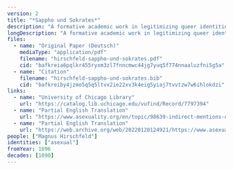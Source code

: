 ```yaml
---
version: 2
title: "*Sappho und Sokrates*"
description: "A formative academic work in legitimizing queer identities which recognizes asexual people"
longDescription: "A formative academic work in legitimizing queer identities which recognizes asexual people under the label \"anesthesia sexualis\""
files:
  - name: "Original Paper (Deutsch)"
    mediaType: "application/pdf"
    filename: "hirschfeld-sappho-und-sokrates.pdf"
    cid: "bafkreia6pqlkr455ryxm3zl7fnncmwc44jg7yuq5f774nnaaluzfni5g5a"
  - name: "Citation"
    filename: "hirschfeld-sappho-und-sokrates.bib"
    cid: "bafkreiby4jzmo5q5q5ltvx2ie22xv3k4eig5yiaj7tvvtzw7w6ihlokdzi"
links:
  - name: "University of Chicago Library"
    url: "https://catalog.lib.uchicago.edu/vufind/Record/7797394"
  - name: "Partial English Translation"
    url: "https://www.asexuality.org/en/topic/98639-indirect-mentions-of-asexuality-in-magnus-hirschfelds-books/"
  - name: "Partial English Translation"
    url: "https://web.archive.org/web/20220120124921/https://www.asexuality.org/en/topic/98639-indirect-mentions-of-asexuality-in-magnus-hirschfelds-books/"
people: ["Magnus Hirschfeld"]
identities: ["asexual"]
fromYear: 1896
decades: [1890]
---
```

